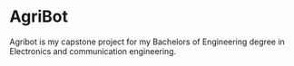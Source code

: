 # AgriBot
Agribot is my capstone project for my Bachelors of Engineering degree in Electronics and communication engineering.

